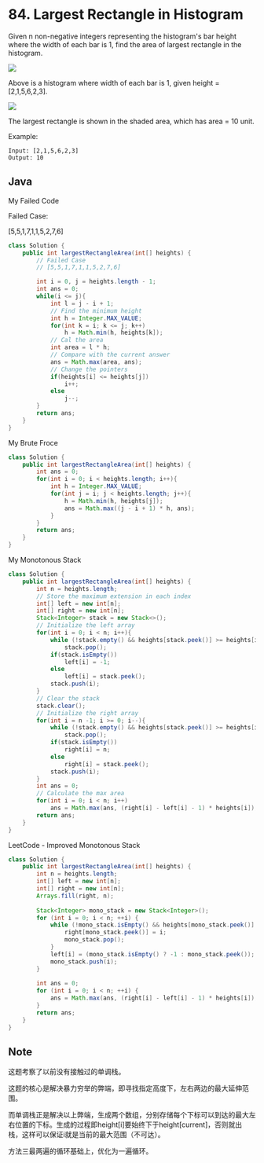 # 84. Largest Rectangle in Histogram

Given n non-negative integers representing the histogram's bar height where the width of each bar is 1, find the area of largest rectangle in the histogram.

![](https://assets.leetcode.com/uploads/2018/10/12/histogram.png)

Above is a histogram where width of each bar is 1, given height = [2,1,5,6,2,3].

![](https://assets.leetcode.com/uploads/2018/10/12/histogram_area.png)

The largest rectangle is shown in the shaded area, which has area = 10 unit.

Example:
```
Input: [2,1,5,6,2,3]
Output: 10
```


## Java

My Failed Code

Failed Case:

[5,5,1,7,1,1,5,2,7,6]

``` java
class Solution {
    public int largestRectangleArea(int[] heights) {
        // Failed Case
        // [5,5,1,7,1,1,5,2,7,6]

        int i = 0, j = heights.length - 1;
        int ans = 0;
        while(i <= j){
            int l = j - i + 1;
            // Find the minimum height
            int h = Integer.MAX_VALUE;
            for(int k = i; k <= j; k++)
                h = Math.min(h, heights[k]);
            // Cal the area
            int area = l * h;
            // Compare with the current answer
            ans = Math.max(area, ans);
            // Change the pointers
            if(heights[i] <= heights[j])
                i++;
            else
                j--;
        }
        return ans;
    }
}
```

My Brute Froce
```java
class Solution {
    public int largestRectangleArea(int[] heights) {
        int ans = 0;
        for(int i = 0; i < heights.length; i++){
            int h = Integer.MAX_VALUE;
            for(int j = i; j < heights.length; j++){
                h = Math.min(h, heights[j]);
                ans = Math.max((j - i + 1) * h, ans);
            }
        }
        return ans;
    }
}
```

My Monotonous Stack

```java
class Solution {
    public int largestRectangleArea(int[] heights) {
        int n = heights.length;
        // Store the maximum extension in each index
        int[] left = new int[n];
        int[] right = new int[n];
        Stack<Integer> stack = new Stack<>();
        // Initialize the left array
        for(int i = 0; i < n; i++){
            while (!stack.empty() && heights[stack.peek()] >= heights[i])
                stack.pop();
            if(stack.isEmpty())
                left[i] = -1;
            else
                left[i] = stack.peek();
            stack.push(i);
        }
        // Clear the stack
        stack.clear();
        // Initialize the right array
        for(int i = n -1; i >= 0; i--){
            while (!stack.empty() && heights[stack.peek()] >= heights[i])
                stack.pop();
            if(stack.isEmpty())
                right[i] = n;
            else
                right[i] = stack.peek();
            stack.push(i);
        }
        int ans = 0;
        // Calculate the max area
        for(int i = 0; i < n; i++)
            ans = Math.max(ans, (right[i] - left[i] - 1) * heights[i]);
        return ans;
    }
}
```

LeetCode - Improved Monotonous Stack

```java
class Solution {
    public int largestRectangleArea(int[] heights) {
        int n = heights.length;
        int[] left = new int[n];
        int[] right = new int[n];
        Arrays.fill(right, n);
        
        Stack<Integer> mono_stack = new Stack<Integer>();
        for (int i = 0; i < n; ++i) {
            while (!mono_stack.isEmpty() && heights[mono_stack.peek()] >= heights[i]) {
                right[mono_stack.peek()] = i;
                mono_stack.pop();
            }
            left[i] = (mono_stack.isEmpty() ? -1 : mono_stack.peek());
            mono_stack.push(i);
        }
        
        int ans = 0;
        for (int i = 0; i < n; ++i) {
            ans = Math.max(ans, (right[i] - left[i] - 1) * heights[i]);
        }
        return ans;
    }
}

```

## Note

这题考察了以前没有接触过的单调栈。

这题的核心是解决暴力穷举的弊端，即寻找指定高度下，左右两边的最大延伸范围。

而单调栈正是解决以上弊端，生成两个数组，分别存储每个下标可以到达的最大左右位置的下标。生成的过程即height[i]要始终下于height[current]，否则就出栈，这样可以保证i就是当前的最大范围（不可达）。

方法三最两遍的循环基础上，优化为一遍循环。
